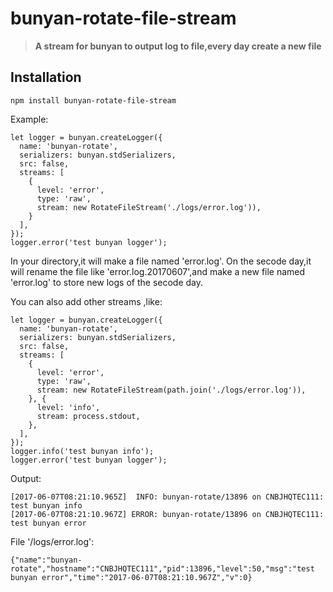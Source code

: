 # bunyan-rotate-file-stream

> **A stream for bunyan to output log to file,every day create a new file**

## Installation

	npm install bunyan-rotate-file-stream

Example:

	let logger = bunyan.createLogger({
	  name: 'bunyan-rotate',
	  serializers: bunyan.stdSerializers,
	  src: false,
	  streams: [
	    {
	      level: 'error',
	      type: 'raw',
	      stream: new RotateFileStream('./logs/error.log')),
	    }
	  ],
	});
	logger.error('test bunyan logger');

In your directory,it will make a file named 'error.log'. On the secode day,it will rename the file like 'error.log.20170607',and make a new file named 'error.log' to store new logs of the secode day.

You can also add other streams ,like:

	let logger = bunyan.createLogger({
	  name: 'bunyan-rotate',
	  serializers: bunyan.stdSerializers,
	  src: false,
	  streams: [
	    {
	      level: 'error',
	      type: 'raw',
	      stream: new RotateFileStream(path.join('./logs/error.log')),
	    }, {
	      level: 'info',
	      stream: process.stdout,
	    },
	  ],
	});
	logger.info('test bunyan info');
	logger.error('test bunyan logger');

Output:

	[2017-06-07T08:21:10.965Z]  INFO: bunyan-rotate/13896 on CNBJHQTEC111: test bunyan info
	[2017-06-07T08:21:10.967Z] ERROR: bunyan-rotate/13896 on CNBJHQTEC111: test bunyan error

File '/logs/error.log':

	{"name":"bunyan-rotate","hostname":"CNBJHQTEC111","pid":13896,"level":50,"msg":"test bunyan error","time":"2017-06-07T08:21:10.967Z","v":0}


	